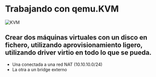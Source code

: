 # Trabajando con qemu.KVM

![KVM](qemuKVM.png)

## Crear dos máquinas virtuales con un disco en fichero, utilizando aprovisionamiento ligero, utilizando driver virtio en todo lo que se pueda.

* Una conectada a una red NAT (10.10.10.0/24)
* La otra a un bridge externo
